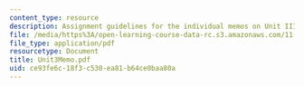 ```yaml
---
content_type: resource
description: Assignment guidelines for the individual memos on Unit III will are below
file: /media/https%3A/open-learning-course-data-rc.s3.amazonaws.com/11-201-gateway-planning-action-fall-2002/ce93fe6c18f3c530ea81b64ce0baa80a_Unit3Memo.pdf
file_type: application/pdf
resourcetype: Document
title: Unit3Memo.pdf
uid: ce93fe6c-18f3-c530-ea81-b64ce0baa80a
---
```

